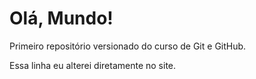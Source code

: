 # Olá, Mundo!
 Primeiro repositório versionado do curso de Git e GitHub.

Essa linha eu alterei diretamente no site.
